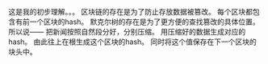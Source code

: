 这是我的初步理解。。。
区块链的存在是为了防止存放数据被篡改。
每个区块都包含有前一个区块的hash。
默克尔树的存在是为了更方便的查找篡改的具体位置。
所以说——
把新闻按照自然段分好，分别压缩。
用压缩好的数据生成对应的hash。
由此往上在根生成这个区块的hash。
同时将这个值保存在下一个区块的块头中。
